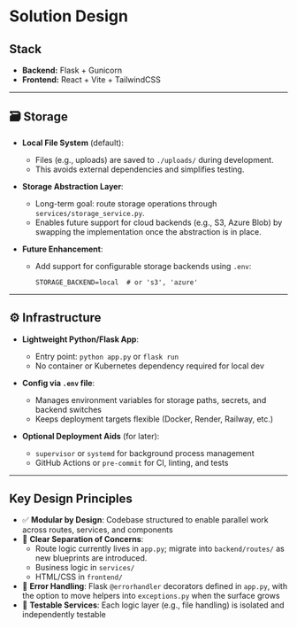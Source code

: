 # Solution Design

## Stack
- **Backend:** Flask + Gunicorn
- **Frontend:** React + Vite + TailwindCSS

---

## 🗃️ Storage

- **Local File System** (default):
  - Files (e.g., uploads) are saved to `./uploads/` during development.
  - This avoids external dependencies and simplifies testing.
  
- **Storage Abstraction Layer**:
  - Long-term goal: route storage operations through `services/storage_service.py`.
  - Enables future support for cloud backends (e.g., S3, Azure Blob) by swapping the implementation once the abstraction is in place.

- **Future Enhancement**:
  - Add support for configurable storage backends using `.env`:
    ```env
    STORAGE_BACKEND=local  # or 's3', 'azure'
    ```

---

## ⚙️ Infrastructure

- **Lightweight Python/Flask App**:
  - Entry point: `python app.py` or `flask run`
  - No container or Kubernetes dependency required for local dev

- **Config via `.env` file**:
  - Manages environment variables for storage paths, secrets, and backend switches
  - Keeps deployment targets flexible (Docker, Render, Railway, etc.)

- **Optional Deployment Aids** (for later):
  - `supervisor` or `systemd` for background process management
  - GitHub Actions or `pre-commit` for CI, linting, and tests

---

## Key Design Principles

- ✅ **Modular by Design**: Codebase structured to enable parallel work across routes, services, and components
- 🧱 **Clear Separation of Concerns**:
  - Route logic currently lives in `app.py`; migrate into `backend/routes/` as new blueprints are introduced.
  - Business logic in `services/`
  - HTML/CSS in `frontend/`
- 🚨 **Error Handling**: Flask `@errorhandler` decorators defined in `app.py`, with the option to move helpers into `exceptions.py` when the surface grows
- 🧪 **Testable Services**: Each logic layer (e.g., file handling) is isolated and independently testable
